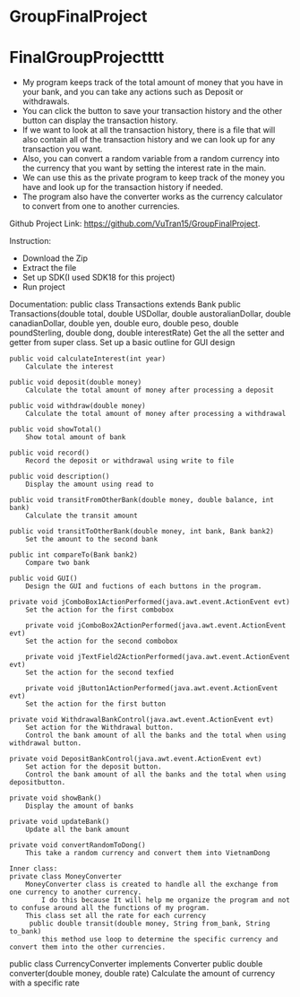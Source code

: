 # GroupFinalProject
# FinalGroupProjectttt
- My program keeps track of the total amount of money that you have in your bank, and you can take any actions such as Deposit or withdrawals. 
- You can click the button to save your transaction history and the other button can display the transaction history. 
- If we want to look at all the transaction history, there is a file that will also contain all of the transaction history and we can look up for any transaction you want. 
- Also, you can convert a random variable from a random currency into the currency that you want by setting the interest rate in the main.
- We can use this as the private program to keep track of the money you have and look up for the transaction history if needed.
- The program also have the converter works as the currency calculator to convert from one to another currencies.


Github Project Link: https://github.com/VuTran15/GroupFinalProject.

Instruction:
- Download the Zip
- Extract the file
- Set up SDK(I used SDK18 for this project)
- Run project


Documentation:
public class Transactions extends Bank
	public Transactions(double total, double USDollar, double austoralianDollar, double canadianDollar, double yen, double euro, double peso, double poundSterling, double dong, double interestRate)
		Get the all the setter and getter from super class.
		Set up a basic outline for GUI design

	public void calculateInterest(int year)
		Calculate the interest

	public void deposit(double money)
		Calculate the total amount of money after processing a deposit

	public void withdraw(double money)
		Calculate the total amount of money after processing a withdrawal

	public void showTotal()
		Show total amount of bank

	public void record()
		Record the deposit or withdrawal using write to file

	public void description()
		Display the amount using read to 
	
	public void transitFromOtherBank(double money, double balance, int bank)
		Calculate the transit amount

	public void transitToOtherBank(double money, int bank, Bank bank2)
		Set the amount to the second bank

	public int compareTo(Bank bank2)
		Compare two bank

	public void GUI()
		Design the GUI and fuctions of each buttons in the program.
	
	private void jComboBox1ActionPerformed(java.awt.event.ActionEvent evt)
		Set the action for the first combobox

    	private void jComboBox2ActionPerformed(java.awt.event.ActionEvent evt)
		Set the action for the second combobox

    	private void jTextField2ActionPerformed(java.awt.event.ActionEvent evt)
		Set the action for the second texfied

    	private void jButton1ActionPerformed(java.awt.event.ActionEvent evt)
		Set the action for the first button

	private void WithdrawalBankControl(java.awt.event.ActionEvent evt)
		Set action for the Withdrawal button.
		Control the bank amount of all the banks and the total when using withdrawal button.

	private void DepositBankControl(java.awt.event.ActionEvent evt)
		Set action for the deposit button.
		Control the bank amount of all the banks and the total when using depositbutton.

	private void showBank()
		Display the amount of banks

	private void updateBank()
		Update all the bank amount

	private void convertRandomToDong()
		This take a random currency and convert them into VietnamDong

	Inner class:
	private class MoneyConverter
		MoneyConverter class is created to handle all the exchange from one currency to another currency.
    		I do this because It will help me organize the program and not to confuse around all the functions of my program.
		This class set all the rate for each currency
		 public double transit(double money, String from_bank, String to_bank)
			this method use loop to determine the specific currency and convert them into the other currencies.


public class CurrencyConverter implements Converter
	public double converter(double money, double rate)
		Calculate the amount of currency with a specific rate

